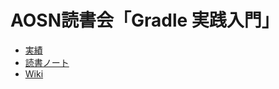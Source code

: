 # AOSN読書会「Gradle 実践入門」

* [実績](http://aosn.github.io/#!/workshop/3-gradle.md)
* [読書ノート](http://aosn.github.io/#!/note/3-gradle.md)
* [Wiki](https://github.com/aosn/gradle/wiki)
